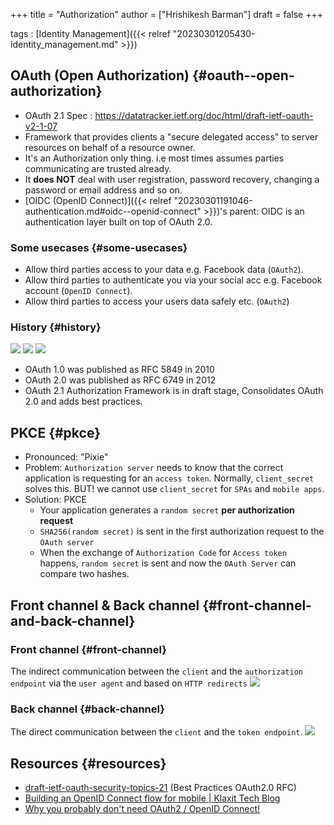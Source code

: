 +++
title = "Authorization"
author = ["Hrishikesh Barman"]
draft = false
+++

tags
: [Identity Management]({{< relref "20230301205430-identity_management.md" >}})


## OAuth (Open Authorization) {#oauth--open-authorization}

-   OAuth 2.1 Spec : <https://datatracker.ietf.org/doc/html/draft-ietf-oauth-v2-1-07>
-   Framework that provides clients a "secure delegated access" to server resources on behalf of a resource owner.
-   It's an Authorization only thing. i.e most times assumes parties communicating are trusted already.
-   It **does NOT** deal with user registration, password recovery, changing a password or email address and so on.
-   [OIDC (OpenID Connect)]({{< relref "20230301191046-authentication.md#oidc--openid-connect" >}})'s parent: OIDC is an authentication layer built on top of OAuth 2.0.


### Some usecases {#some-usecases}

-   Allow third parties access to your data e.g. Facebook data (`OAuth2`).
-   Allow third parties to authenticate you via your social acc e.g. Facebook account (`OpenID Connect`).
-   Allow third parties to access your users data safely etc. (`OAuth2`)


### History {#history}

![](/ox-hugo/20230301205620-authorization-649604655.png)
![](/ox-hugo/20230301205620-authorization-1837075738.png)
![](/ox-hugo/20230301205620-authorization-1255731018.png)

-   OAuth 1.0 was published as RFC 5849 in 2010
-   OAuth 2.0 was published as RFC 6749 in 2012
-   OAuth 2.1 Authorization Framework is in draft stage, Consolidates OAuth 2.0 and adds best practices.


## PKCE {#pkce}

-   Pronounced: "Pixie"
-   Problem: `Authorization server` needs to know that the correct application is requesting for an `access token`. Normally, `client_secret` solves this. BUT! we cannot use `client_secret` for `SPAs` and `mobile apps`.
-   Solution: PKCE
    -   Your application generates a `random secret` **per authorization request**
    -   `SHA256(random secret)` is sent in the first authorization request to the `OAuth server`
    -   When the exchange of `Authorization Code` for `Access token` happens, `random secret` is sent and now the `OAuth Server` can compare two hashes.


## Front channel &amp; Back channel {#front-channel-and-back-channel}


### Front channel {#front-channel}

The indirect communication between the `client` and the `authorization endpoint` via the `user agent` and based on `HTTP redirects`
![](/ox-hugo/20230301205620-authorization-1750847747.png)


### Back channel {#back-channel}

The direct communication between the `client` and the `token endpoint`.
![](/ox-hugo/20230301205620-authorization-1908835538.png)


## Resources {#resources}

-   [draft-ietf-oauth-security-topics-21](https://datatracker.ietf.org/doc/html/draft-ietf-oauth-security-topics)  (Best Practices OAuth2.0 RFC)
-   [Building an OpenID Connect flow for mobile | Klaxit Tech Blog](https://medium.com/klaxit-techblog/openid-connect-for-mobile-apps-fcce3ec3472)
-   [Why you probably don't need OAuth2 / OpenID Connect!](https://www.ory.sh/oauth2-openid-connect-do-you-need-use-cases-examples/)
